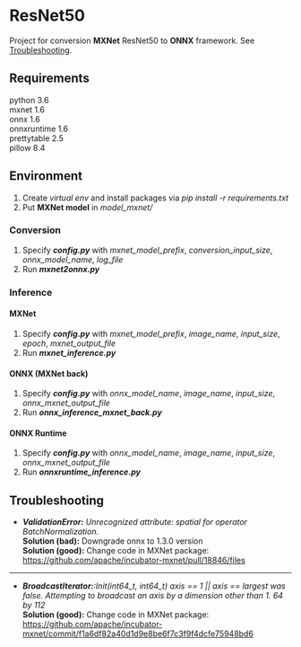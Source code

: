 # ResNet50
Project for conversion **MXNet** ResNet50 to **ONNX** framework. See [Troubleshooting](#Troubleshooting).

## Requirements
python 3.6 \
mxnet 1.6 \
onnx 1.6 \
onnxruntime 1.6 \
prettytable 2.5 \
pillow 8.4 

## Environment 
1. Create _virtual env_ and install packages via _pip install -r requirements.txt_
2. Put **MXNet model** in _model_mxnet/_

### Conversion
1. Specify **_config.py_** with _mxnet_model_prefix_, _conversion_input_size_, _onnx_model_name_, _log_file_
2. Run **_mxnet2onnx.py_**

### Inference
#### MXNet
1. Specify **_config.py_** with _mxnet_model_prefix_, _image_name_, _input_size_, _epoch_, _mxnet_output_file_
2. Run **_mxnet_inference.py_**

#### ONNX (MXNet back)
1. Specify **_config.py_** with _onnx_model_name_, _image_name_, _input_size_, _onnx_mxnet_output_file_
2. Run **_onnx_inference_mxnet_back.py_**

#### ONNX Runtime
1. Specify **_config.py_** with _onnx_model_name_, _image_name_, _input_size_, _onnx_mxnet_output_file_
2. Run **_onnxruntime_inference.py_**


## Troubleshooting 
* _**ValidationError:** Unrecognized attribute: spatial for operator BatchNormalization._ \
**Solution (bad):** Downgrade onnx to 1.3.0 version \
**Solution (good):** Change code in MXNet package:
https://github.com/apache/incubator-mxnet/pull/18846/files
------------------------
* _**BroadcastIterator:**:Init(int64_t, int64_t) axis == 1 || axis == largest was false. Attempting to broadcast an axis by a dimension other than 1. 64 by 112_\
**Solution (good):** Change code in MXNet package:
https://github.com/apache/incubator-mxnet/commit/f1a6df82a40d1d9e8be6f7c3f9f4dcfe75948bd6